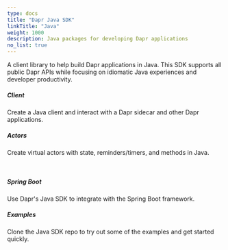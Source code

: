 ```yaml
---
type: docs
title: "Dapr Java SDK"
linkTitle: "Java"
weight: 1000
description: Java packages for developing Dapr applications
no_list: true
---
```


A client library to help build Dapr applications in Java. This SDK supports all public Dapr APIs while focusing on idiomatic Java experiences and developer productivity.

<div class="card-deck">
  <div class="card">
    <div class="card-body">
      <h5 class="card-title"><b>Client</b></h5>
      <p class="card-text">Create a Java client and interact with a Dapr sidecar and other Dapr applications.</p>
      <a href="{{< ref java-client >}}" class="stretched-link"></a>
    </div>
  </div>
  <div class="card">
    <div class="card-body">
      <h5 class="card-title"><b>Actors</b></h5>
      <p class="card-text">Create virtual actors with state, reminders/timers, and methods in Java.</p>
      <a href="{{< ref java-actors >}}" class="stretched-link"></a>
    </div>
  </div>
</div>
<br />
<div class="card-deck">
  <div class="card">
    <div class="card-body">
      <h5 class="card-title"><b>Spring Boot</b></h5>
      <p class="card-text">Use Dapr's Java SDK to integrate with the Spring Boot framework.</p>
      <a href="{{< ref java-client >}}" class="stretched-link"></a>
    </div>
  </div>
  <div class="card">
    <div class="card-body">
      <h5 class="card-title"><b>Examples</b></h5>
      <p class="card-text">Clone the Java SDK repo to try out some of the examples and get started quickly.</p>
      <a href="https://github.com/dapr/java-sdk/tree/master/examples/src/main/java/io/dapr/examples" class="stretched-link"></a>
    </div>
  </div>
</div>
<br />
